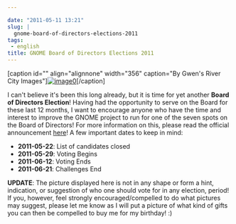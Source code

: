 ```yaml
---

date: "2011-05-11 13:21"
slug: |
  gnome-board-of-directors-elections-2011
tags:
 - english
title: GNOME Board of Directors Elections 2011
---
```


\[caption id="" align="alignnone" width="356" caption="By Gwen's River
City
Images"\][![image0](http://farm4.static.flickr.com/3273/3003414804_39693eb619_d.jpg)](http://www.flickr.com/photos/auntie/3003414804/)\[/caption\]

I can't believe it's been this long already, but it is time for yet
another **Board of Directors Election**! Having had the opportunity to
serve on the Board for these last 12 months, I want to encourage anyone
who have the time and interest to improve the GNOME project to run for
one of the seven spots on the Board of Directors! For more information
on this, please read the official announcement
[here](http://permalink.gmane.org/gmane.comp.gnome.foundation.announce/464)!
A few important dates to keep in mind:

-   **2011-05-22**: List of candidates closed
-   **2011-05-29**: Voting Begins
-   **2011-06-12**: Voting Ends
-   **2011-06-21**: Challenges End

**UPDATE**: The picture displayed here is not in any shape or form a
hint, indication, or suggestion of who one should vote for in any
election, period! If you, however, feel strongly encouraged/compelled to
do what pictures may suggest, please let me know as I will put a picture
of what kind of gifts you can then be compelled to buy me for my
birthday! :)
